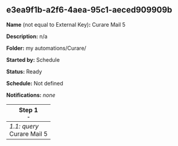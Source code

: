 ## e3ea9f1b-a2f6-4aea-95c1-aeced909909b

**Name** (not equal to External Key)**:** Curare Mail 5

**Description:** n/a

**Folder:** my automations/Curare/

**Started by:** Schedule

**Status:** Ready

**Schedule:** Not defined

**Notifications:** _none_


| Step 1<br>_<small>-</small>_ |
| --- |
| _1.1: query_<br>Curare Mail 5 |
